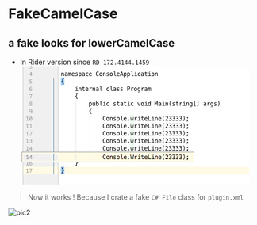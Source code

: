 # FakeCamelCase

## a fake looks for lowerCamelCase

- In Rider version since `RD-172.4144.1459`
![pic1](images/pic1.jpg)


> Now it works !
> Because I crate a fake `C# File` class for `plugin.xml` 

![pic2](images/pic3.jpg)
